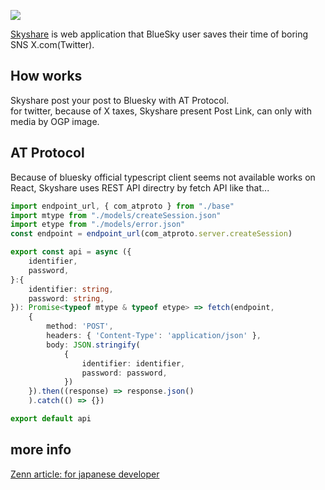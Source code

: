 ![](./astro/public/materials/longlogo.svg)

[Skyshare](https://skyshare.nekono.dev/) is web application that BlueSky user saves their time of boring SNS X.com(Twitter).

## How works

Skyshare post your post to Bluesky with AT Protocol.  
for twitter, because of X taxes, Skyshare present Post Link, can only with media by OGP image.

## AT Protocol

Because of bluesky official typescript client seems not available works on React, Skyshare uses REST API directry by fetch API like that...  

```ts:src/utils/atproto_api/createSession.ts
import endpoint_url, { com_atproto } from "./base"
import mtype from "./models/createSession.json"
import etype from "./models/error.json"
const endpoint = endpoint_url(com_atproto.server.createSession)

export const api = async ({
    identifier,
    password,
}:{
    identifier: string,
    password: string,
}): Promise<typeof mtype & typeof etype> => fetch(endpoint,
    {
        method: 'POST',
        headers: { 'Content-Type': 'application/json' },
        body: JSON.stringify(
            {
                identifier: identifier,
                password: password,
            })
    }).then((response) => response.json()
    ).catch(() => {})

export default api
```

## more info

[Zenn article: for japanese developer](https://zenn.dev/nkte8/articles/2024-02-03-r01)
